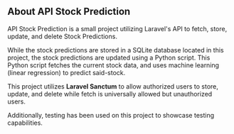 
## About API Stock Prediction

API Stock Prediction is a small project utilizing Laravel's API to fetch, store, update, and delete Stock Predictions.

While the stock predictions are stored in a SQLite database located in this project, the stock predictions are updated using a Python script. This Python script fetches the current stock data, and uses machine learning (linear regression) to predict said-stock.

This project utilizes <b>Laravel Sanctum</b> to allow authorized users to store, update, and delete while fetch is universally allowed but unauthorized users.

Additionally, testing has been used on this project to showcase testing capabilities.

